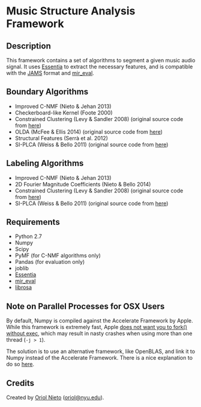 # Music Structure Analysis Framework #

## Description ##

This framework contains a set of algorithms to segment a given music audio signal. It uses [Essentia](http://mtg.upf.edu/technologies/essentia) to extract the necessary features, and is compatible with the [JAMS](https://github.com/urinieto/jams) format and [mir_eval](https://github.com/craffel/mir_eval).

## Boundary Algorithms ##

* Improved C-NMF (Nieto & Jehan 2013)
* Checkerboard-like Kernel (Foote 2000)
* Constrained Clustering (Levy & Sandler 2008) (original source code from [here](http://code.soundsoftware.ac.uk/projects/qm-dsp))
* OLDA (McFee & Ellis 2014) (original source code from [here](https://github.com/bmcfee/olda))
* Structural Features (Serrà et al. 2012)
* SI-PLCA (Weiss & Bello 2011) (original source code from [here](http://ronw.github.io/siplca-segmentation/))

## Labeling Algorithms ##

* Improved C-NMF (Nieto & Jehan 2013)
* 2D Fourier Magnitude Coefficients (Nieto & Bello 2014)
* Constrained Clustering (Levy & Sandler 2008) (original source code from [here](http://code.soundsoftware.ac.uk/projects/qm-dsp))
* SI-PLCA (Weiss & Bello 2011) (original source code from [here](http://ronw.github.io/siplca-segmentation/))

## Requirements ##

* Python 2.7
* Numpy
* Scipy
* PyMF (for C-NMF algorithms only)
* Pandas (for evaluation only)
* joblib
* [Essentia](https://github.com/MTG/essentia)
* [mir\_eval](https://github.com/craffel/mir_eval)
* [librosa](https://github.com/bmcfee/librosa/)


## Note on Parallel Processes for OSX Users ##

By default, Numpy is compiled against the Accelerate Framework by Apple.
While this framework is extremely fast, Apple [does not want you to fork()
without exec](http://mail.scipy.org/pipermail/numpy-discussion/2012-August/063589.html), which may result in nasty crashes when using more than one thread (`-j > 1`).

The solution is to use an alternative framework, like OpenBLAS, and link it to
Numpy instead of the Accelerate Framework.
There is a nice explanation to do so [here](http://stackoverflow.com/a/14391693/777706).

## Credits ##

Created by [Oriol Nieto](https://files.nyu.edu/onc202/public/) (<oriol@nyu.edu>).
